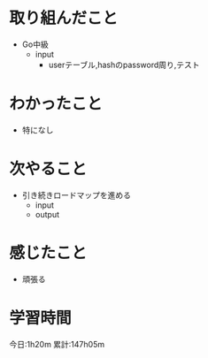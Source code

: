 # 取り組んだこと
  - Go中級
    - input
      - userテーブル,hashのpassword周り,テスト

# わかったこと
  - 特になし

# 次やること
  - 引き続きロードマップを進める
    - input
    - output

# 感じたこと
 - 頑張る

# 学習時間
今日:1h20m
累計:147h05m

